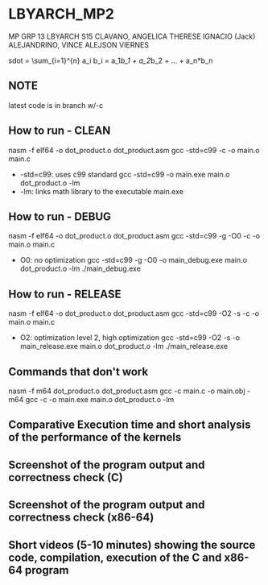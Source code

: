 # LBYARCH_MP2
MP GRP 13 LBYARCH S15
CLAVANO, ANGELICA THERESE IGNACIO (Jack)
ALEJANDRINO, VINCE ALEJSON VIERNES

sdot = \sum_{i=1}^{n} a_i b_i = a_1*b_1 + a_2*b_2 + ... + a_n*b_n

## NOTE
latest code is in branch w/-c

## How to run - CLEAN
nasm -f elf64 -o dot_product.o dot_product.asm
gcc -std=c99 -c -o main.o main.c
- -std=c99: uses c99 standard
gcc -std=c99 -o main.exe main.o dot_product.o -lm
- -lm: links math library to the executable
main.exe

## How to run - DEBUG
nasm -f elf64 -o dot_product.o dot_product.asm
gcc -std=c99 -g -O0 -c -o main.o main.c
- O0: no optimization
gcc -std=c99 -g -O0 -o main_debug.exe main.o dot_product.o -lm
./main_debug.exe

## How to run - RELEASE
nasm -f elf64 -o dot_product.o dot_product.asm
gcc -std=c99 -O2 -s -c -o main.o main.c
- O2: optimization level 2, high optimization
gcc -std=c99 -O2 -s -o main_release.exe main.o dot_product.o -lm
./main_release.exe

## Commands that don't work
nasm -f m64 dot_product.o dot_product.asm
gcc -c main.c -o main.obj -m64
gcc -c -o main.exe main.o dot_product.o -lm

## Comparative Execution time and short analysis of the performance of the kernels

## Screenshot of the program output and correctness check (C)

## Screenshot of the program output and correctness check (x86-64)

## Short videos (5-10 minutes) showing the source code, compilation, execution of the C and x86-64 program

